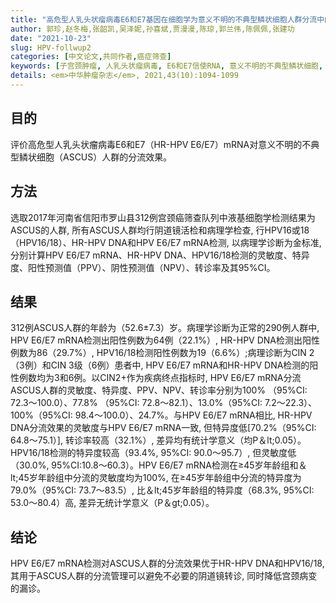```yaml
---
title: "高危型人乳头状瘤病毒E6和E7基因在细胞学为意义不明的不典型鳞状细胞人群分流中的临床效果评价"
author: 郭珍,赵冬梅,张韶凯,吴泽妮,孙喜斌,贾漫漫,陈琼,郭兰伟,陈佩佩,张建功
date: "2021-10-23"
slug: HPV-follwup2
categories: [中文论文,共同作者,癌症筛查]
keywords: [子宫颈肿瘤, 人乳头状瘤病毒, E6和E7信使RNA, 意义不明的不典型鳞状细胞, 分流]
details: <em>中华肿瘤杂志</em>, 2021,43(10):1094-1099
---
```


## 目的
评价高危型人乳头状瘤病毒E6和E7（HR-HPV E6/E7）mRNA对意义不明的不典型鳞状细胞（ASCUS）人群的分流效果。

## 方法
选取2017年河南省信阳市罗山县312例宫颈癌筛查队列中液基细胞学检测结果为ASCUS的人群, 所有ASCUS人群均行阴道镜活检和病理学检查, 行HPV16或18（HPV16/18）、HR-HPV DNA和HPV E6/E7 mRNA检测, 以病理学诊断为金标准, 分别计算HPV E6/E7 mRNA、HR-HPV DNA、HPV16/18检测的灵敏度、特异度、阳性预测值（PPV）、阴性预测值（NPV）、转诊率及其95%CI。

## 结果 
312例ASCUS人群的年龄为（52.6±7.3）岁。病理学诊断为正常的290例人群中, HPV E6/E7 mRNA检测出阳性例数为64例（22.1%）, HR-HPV DNA检测出阳性例数为86（29.7%）, HPV16/18检测阳性例数为19（6.6%）;病理诊断为CIN 2（3例）和CIN 3级（6例）患者中, HPV E6/E7 mRNA和HR-HPV DNA检测的阳性例数均为3和6例。以CIN2+作为疾病终点指标时, HPV E6/E7 mRNA分流ASCUS人群的灵敏度、特异度、PPV、NPV、转诊率分别为100% （95%CI: 72.3～100.0）、77.8% （95%CI: 72.8～82.1）、13.0%（95%CI: 7.2～22.3）、100%（95%CI: 98.4～100.0）、24.7%。与HPV E6/E7 mRNA相比, HR-HPV DNA分流效果的灵敏度与HPV E6/E7 mRNA一致, 但特异度低[70.2%（95%CI: 64.8～75.1）], 转诊率较高（32.1%）, 差异均有统计学意义（均P＆lt;0.05）。HPV16/18检测的特异度较高（93.4%, 95%CI: 90.0～95.7）, 但灵敏度低（30.0%, 95%CI:10.8～60.3）。HPV E6/E7 mRNA检测在≥45岁年龄组和＆lt;45岁年龄组中分流的灵敏度均为100%, 在≥45岁年龄组中分流的特异度为79.0%（95%CI: 73.7～83.5）, 比＆lt;45岁年龄组的特异度（68.3%, 95%CI: 53.0～80.4）高, 差异无统计学意义（P＆gt;0.05）。

## 结论 
HPV E6/E7 mRNA检测对ASCUS人群的分流效果优于HR-HPV DNA和HPV16/18, 其用于ASCUS人群的分流管理可以避免不必要的阴道镜转诊, 同时降低宫颈病变的漏诊。
